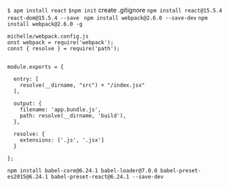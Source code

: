 `$ apm install react`
`$npm init`
create .gitignore
`npm install react@15.5.4 react-dom@15.5.4 --save `
`npm install webpack@2.6.0 --save-dev`
`npm install webpack@2.6.0 -g`

```
michelle/webpack.config.js
onst webpack = require('webpack');
const { resolve } = require('path');


module.exports = {

  entry: [
    resolve(__dirname, "src") + "/index.jsx"
  ],

  output: {
    filename: 'app.bundle.js',
    path: resolve(__dirname, 'build'),
  },

  resolve: {
    extensions: ['.js', '.jsx']
  }

};
```
`npm install babel-core@6.24.1 babel-loader@7.0.0 babel-preset-es2015@6.24.1 babel-preset-react@6.24.1 --save-dev`
